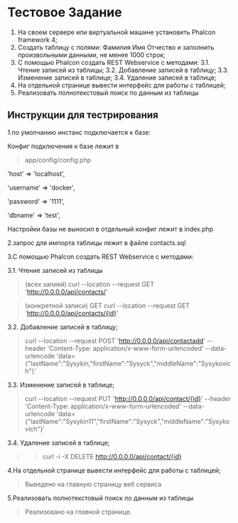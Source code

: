 # Тестовое Задание
1. На своем сервере или виртуальной машине установить Phalcon framework 4;
2. Создать таблицу с полями: Фамилия Имя Отчество и заполнить произвольными данными, не менее 1000 строк;
3. С помощью Phalcon создать REST Webservice c методами:
                3.1. Чтение записей из таблицы;
                3.2. Добавление записей в таблицу;
                3.3. Изменение записей в таблице;
                3.4. Удаление записей в таблице;
4. На отдельной странице вывести интерфейс для работы с таблицей;
5. Реализовать полнотекстовый поиск по данным из таблицы

## Инструкции для тестрирования
1.по умолчанию инстанс подключается к базе:

Конфиг подключения к базе лежит в 
>app/config/config.php

'host'     => 'localhost',

'username' => 'docker',

'password' => '1111',

'dbname'   => 'test',

Настройки базы не выносил в отдельный конфиг лежит в index.php

2.запрос для импорта таблицы лежит в файле contacts.sql

3.С помощью Phalcon создать REST Webservice c методами:

3.1. Чтение записей из таблицы

> (всех запией) curl --location --request GET 'http://0.0.0.0/api/contacts/'

> (конкретной записи) GET curl --location --request GET 'http://0.0.0.0/api/contacts/{id}'

3.2. Добавление записей в таблицу;

> curl --location --request POST 'http://0.0.0.0/api/contactadd' --header 'Content-Type: application/x-www-form-urlencoded' --data-urlencode 'data={"lastName":"Sysykin,"firstName":"Sysyck","middleName":"Sysykovich"}'

3.3. Изменение записей в таблице;

> curl --location --request PUT 'http://0.0.0.0/api/contact/{id}'  --header 'Content-Type: application/x-www-form-urlencoded' --data-urlencode 'data={"lastName":"Sysykin11","firstName":"Sysyck","middleName":"Sysykovich"}'

3.4. Удаление записей в таблице;

>> curl -i -X DELETE http://0.0.0.0/api/contact/{id}


4.На отдельной странице вывести интерфейс для работы с таблицей;

>Выведено на главную страницу веб сервиса

5.Реализовать полнотекстовый поиск по данным из таблицы

>Реализовано на главной странице.
